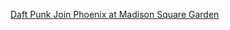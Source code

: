 ---
layout: post
wordpress_id: 817
wordpress_url: http://noesbueno.com/archives/817
date: '2010-10-21 10:59:30 -0500'
date_gmt: '2010-10-21 15:59:30 -0500'
body: |
  <p><a href="http://feedproxy.google.com/~r/PitchforkLatestNews/~3/1KL40lTuac8/">Daft Punk Join Phoenix at Madison Square Garden</a></p>
---
